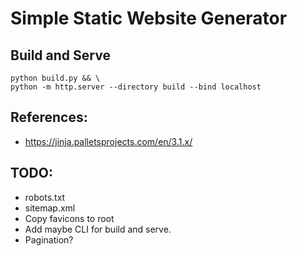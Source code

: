 # Simple Static Website Generator

## Build and Serve

```
python build.py && \
python -m http.server --directory build --bind localhost
```

## References:
- https://jinja.palletsprojects.com/en/3.1.x/


## TODO:

* robots.txt
* sitemap.xml
* Copy favicons to root
* Add maybe CLI for build and serve.
* Pagination?